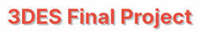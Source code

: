 <div align="center">
  <picture>
  <source srcset="resources/Uni_logo"/>
  </picture>
</div>

<div align="center">
  <h1 style="font-size: 3em; color: #e74c3c; text-align: center; text-shadow: 3px 3px #bdc3c7;">3DES Final Project</h1>
</div>
